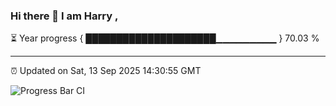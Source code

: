 ### Hi there 👋 I am Harry , 

⏳ Year progress { █████████████████████▁▁▁▁▁▁▁▁▁ } 70.03 %

---

⏰ Updated on Sat, 13 Sep 2025 14:30:55 GMT

![Progress Bar CI](https://github.com/duykhang68/duykhang68/workflows/Progress%20Bar%20CI/badge.svg)
